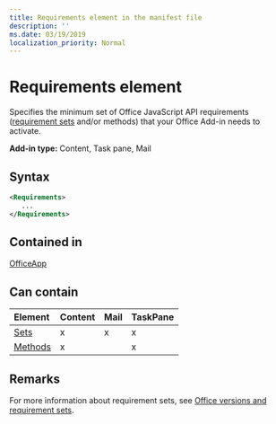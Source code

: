 ```yaml
---
title: Requirements element in the manifest file
description: ''
ms.date: 03/19/2019
localization_priority: Normal
---
```


# Requirements element

Specifies the minimum set of Office JavaScript API requirements ([requirement sets](../../develop/office-versions-and-requirement-sets.md#specify-office-hosts-and-requirement-sets) and/or methods) that your Office Add-in needs to activate.

**Add-in type:** Content, Task pane, Mail

## Syntax

```XML
<Requirements>
   ...
</Requirements>
```

## Contained in

[OfficeApp](officeapp.md)

## Can contain

|**Element**|**Content**|**Mail**|**TaskPane**|
|:-----|:-----|:-----|:-----|
|[Sets](sets.md)|x|x|x|
|[Methods](methods.md)|x||x|

## Remarks

For more information about requirement sets, see [Office versions and requirement sets](../../develop/office-versions-and-requirement-sets.md).
